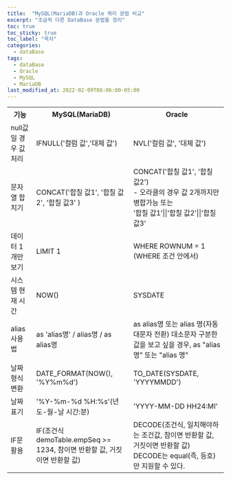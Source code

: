 ```yaml
---
title:  "MySQL(MariaDB)과 Oracle 쿼리 문법 비교"
excerpt: "조금씩 다른 DataBase 문법들 정리"
toc: true
toc_sticky: true
toc_label: "목차"
categories:
  - dataBase
tags:
  - dataBase
  - Oracle
  - MySQL
  - MariaDB
last_modified_at: 2022-02-09T08:06:00-05:00
--- 
```

<style>
    table{
        border-collapse: collapse;
    }
    td,tr,th{
        border:1px soild gray;
    }
</style>

<table>
    <tbody>
    <tr>
        <th>기능</th>
        <th>MySQL(MariaDB)</th>
        <th>Oracle</th>
    </tr>
    <tr>
        <td>null값일 경우 값 처리</td>
        <td>IFNULL('컬럼 값','대체 값')</td>
        <td> NVL('컬럼 값', '대체 값')</td>
    </tr>
    <tr>
        <td>문자열 합치기</td>
        <td> CONCAT('합칠 값1', '합칠 값2', '합칠 값3' )</td>
        <td>CONCAT('합칠 값1', '합칠 값2')<br>
- 오라클의 경우 값 2개까지만 병합가능
또는<br>
'합칠 값1'||'합칠 값2'||'합칠 값3'</td>
    </tr>
    <tr>
        <td> 데이터 1개만 보기</td>
        <td>LIMIT 1</td>
        <td>WHERE ROWNUM = 1 (WHERE 조건 안에서)</td>
    </tr>
    <tr>
        <td>시스템 현재 시간</td>
        <td>NOW()</td>
        <td>SYSDATE</td>
    </tr>
    <tr>
        <td>alias 사용법</td>
        <td>as 'alias명' / alias명 / as alias명</td>
        <td>as alias명 또는 alias 명(자동 대문자 전환)
            대소문자 구분한 값을 보고 싶을 경우,
            as "alias 명" 또는 "alias 명"</td>
    </tr>
    <tr>
        <td> 날짜형식 변환</td>
        <td> DATE_FORMAT(NOW(), '%Y%m%d')</td>
        <td> TO_DATE(SYSDATE, 'YYYYMMDD')</td>
    </tr>
    <tr>
        <td> 날짜 표기</td>
        <td> '%Y-%m-%d %H:%s'(년도-월-날 시간:분)</td>
        <td> 'YYYY-MM-DD HH24:MI'</td>
    </tr>
    <tr>
        <td> IF문 활용</td>
        <td> IF(조건식 demoTable.empSeq >= 1234,
참이면 반환할 값, 거짓이면 반환할 값)</td>
        <td>DECODE(조건식, 일치해야하는 조건값,
참이면 반환할 값, 거짓이면 반환할 값)<br> DECODE는 equal(즉, 등호)만 지원할 수 있다.</td>
    </tr>  
    </tbody>
</table>